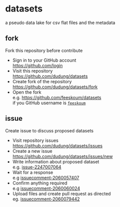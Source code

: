 # datasets
a pseudo data lake for csv flat files and the metadata


## fork
Fork this repository before contribute

+ Sign in to your GitHub account \
  https://github.com/login
+ Visit this repository \
  https://github.com/dudung/datasets
+ Create fork of the repository \
  https://github.com/dudung/datasets/fork
+ Open the fork \
  e.g. https://github.com/feeskoum/datasets \
  if you GitHub username is [`feeskoum`](https://github.com/feeskoum)


## issue
Create issue to discuss proposed datasets
+ Visit repository issues \
  https://github.com/dudung/datasets/issues
+ Create a new issue \
  https://github.com/dudung/datasets/issues/new
+ Write information about proposed dataset \
  e.g. [issue-2247007064](https://github.com/dudung/datasets/issues/1#issue-2247007064)
+ Wait for a response \
  e.g [issuecomment-2060057407](https://github.com/dudung/datasets/issues/1#issuecomment-2060057407)
+ Confirm anything required \
  e.g [issuecomment-2060060024](https://github.com/dudung/datasets/issues/1#issuecomment-2060060024)
+ Upload files and create pull request as directed \
  eg. [issuecomment-2060079442](https://github.com/dudung/datasets/issues/1#issuecomment-2060079442)

